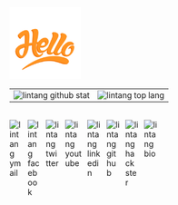 <img src="https://raw.githubusercontent.com/LintangWisesa/LintangWisesa/master/hello.gif" width="25%"/>

|||
|---|---|
|![lintang github stat](https://github-readme-stats.vercel.app/api?username=lintangwisesa&show_icons=true&hide_border=true&theme=vue)|![lintang top lang](https://github-readme-stats.vercel.app/api/top-langs/?username=LintangWisesa&layout=compact&hide_border=true&theme=vue)| 

<br>

<a href="mailto: lintangwisesa@ymail.com">
  <img align="left" style="margin-right:10px" alt="lintang ymail" width="22px" src="https://camo.githubusercontent.com/b6e5ff081d7552ec05656de193794847e14d47ad/68747470733a2f2f732e79696d672e636f6d2f63762f61706976322f6d79632f6d61696c2f4d61696c5f694f535f6170705f69636f6e2e706e67" />
</a>

<a href="https://web.facebook.com/lintangbagus/">
  <img align="left" style="margin-right:10px" alt="lintang facebook" width="22px" src="https://camo.githubusercontent.com/a461898d72dd9f4c8c526dfcca9dfdc8a8c69605/68747470733a2f2f75706c6f61642e77696b696d656469612e6f72672f77696b6970656469612f636f6d6d6f6e732f7468756d622f352f35312f46616365626f6f6b5f665f6c6f676f5f253238323031392532392e7376672f3130323470782d46616365626f6f6b5f665f6c6f676f5f253238323031392532392e7376672e706e67" />
</a>

<a href="https://twitter.com/Lintang_Wisesa">
  <img style="margin-right:10px" align="left" alt="lintang twitter" width="24px" src="https://camo.githubusercontent.com/b6943877f3d8a1269974b9f820388403ee2b1978/68747470733a2f2f332e62702e626c6f6773706f742e636f6d2f2d4e786f754d6d7a32624f592f54385f61633937636573492f41414141414141414767302f65337659315f62646e62452f73313630302f547769747465722b6c6f676f2b323031322e706e67" />
</a>

<a href="https://www.youtube.com/user/lintangbagus">
  <img style="margin-right:10px" align="left" alt="lintang youtube" width="29px" src="https://www.pinclipart.com/picdir/big/55-557137_a-quiet-drifter-takes-a-janitorial-job-at.png" />
</a>

<a href="https://www.linkedin.com/in/lintangwisesa/">
  <img style="margin-right:10px" align="left" alt="lintang linkedin" width="24px" src="https://camo.githubusercontent.com/0d70d8c72e2f45755511d6799489dc49d0e325f0/68747470733a2f2f692e70696e696d672e636f6d2f6f726967696e616c732f63652f30392f33632f63653039336337323134616433353762623636356366643266363661386236622e706e67" />
</a>

<a href="https://github.com/LintangWisesa">
  <img style="margin-right:10px" align="left" alt="lintang github" width="23px" src="https://camo.githubusercontent.com/11406e7ae7d4716fcc586cddf450451576d71bef/68747470733a2f2f696d6167652e666c617469636f6e2e636f6d2f69636f6e732f7376672f32352f32353233312e737667" />
</a>

<a href="https://www.hackster.io/lintangwisesa">
  <img style="margin-right:10px" align="left" alt="lintang hackster" width="23px" src="https://user-images.githubusercontent.com/10383395/49821324-358fa080-fda0-11e8-8b00-def2a67fc598.png" />
</a>

<a href="https://lintangwisesa.github.io/me/">
  <img style="margin-right:10px" align="left" alt="lintang bio" width="24px" src="https://avatars2.githubusercontent.com/u/30064213?s=460&u=6640a1c3d5c1892283e1c273006755de8d32fa59&v=4" />
</a>